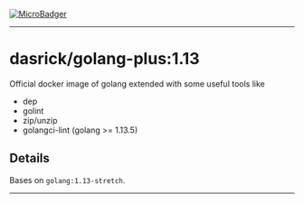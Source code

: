 [![MicroBadger][microbadger-image]][microbadger-url]

***

# dasrick/golang-plus:1.13

Official docker image of golang extended with some useful tools like

* dep
* golint
* zip/unzip
* golangci-lint (golang >= 1.13.5)

## Details

Bases on `golang:1.13-stretch`.

***

[microbadger-image]: https://images.microbadger.com/badges/image/dasrick/golang-plus:1.13.svg
[microbadger-url]: https://microbadger.com/images/dasrick/golang-plus:1.13
